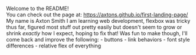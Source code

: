 Welcome to the README!  
You can check out the page at: https://axtons.github.io/first-landing-page/  
My name is Axton Smith
I am learning web development,
flexbox was tricky thus far,
figured most stuff out pretty easily
but doesn't seem to grow or shrink *exactly*
how I expect, hoping to fix that!
Was fun to make though, I'll come back and improve
the following: 
    - buttons
    - link behaviors
    - font style differences
    - relative flex of everything
